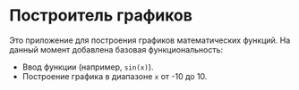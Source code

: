 # Построитель графиков
Это приложение для построения графиков математических функций. На данный момент добавлена базовая функциональность:
- Ввод функции (например, `sin(x)`).
- Построение графика в диапазоне `x` от -10 до 10.
